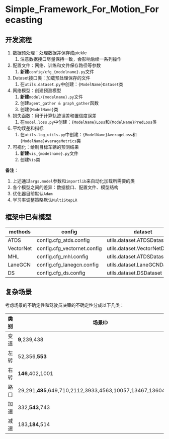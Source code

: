 # Simple_Framework_For_Motion_Forecasting
## 开发流程
1. 数据预处理：处理数据并保存成pickle
   1. 注意数据接口尽量保持一致，会影响后续一系列操作
2. 配置文件：网络、训练和文件保存路径等参数
   1. **新建**```config/cfg_{modelname}.py```文件
3. Dataset接口类：加载预处理保存的文件
   1. 在```utils.dataset.py```中创建：```{ModelName}Dataset```类
4. 网络模型：创建预测模型
   1. **新建**```model/{modelname}.py```文件
   2. 创建```agent_gather & graph_gather```函数
   3. 创建```{ModelName}```类
5. 损失函数：用于计算轨迹误差和置信度误差
   1. 在```model.loss.py```中创建：```{ModelName}Loss```和```{ModelName}PredLoss```类
6. 平均误差和指标
   1. 在```utils.log_utils.py```中创建：```{ModelName}AverageLoss```和```{ModelName}AverageMetrics```类
7. 可视化：绘制目标车辆的预测结果
   1. **新建**```vis_{modelname}.py```文件
   2. 创建```Vis```类

**备注**：
1. 上述通过```args.model```参数和```importlib```来自动化加载所需要的类
2. 各个模型之间的差异：数据接口、配置文件、模型结构
3. 优化器目前默认```Adam```
4. 学习率调整策略默认```MultiStepLR```

## 框架中已有模型
| methods   | config                      | dataset                        | model                     | loss                     | average_loss                         | average_metrics                         | vis                         |
|-----------|-----------------------------|--------------------------------|---------------------------|--------------------------|--------------------------------------|-----------------------------------------|-----------------------------|
| ATDS      | config.cfg_atds.config      | utils.dataset.ATDSDataset      | model.atds.ATDS           | model.loss.ATDSLoss      | utils.log_utils.ATDSAverageLoss      | utils.log_utils.ATDSAverageMetrics      | visualize.vis_atds.Vis      |
| VectorNet | config.cfg_vectornet.config | utils.dataset.VectorNetDataset | model.vectornet.VectorNet | model.loss.VectorNetLoss | utils.log_utils.VectorNetAverageLoss | utils.log_utils.VectorNetAverageMetrics | visualize.vis_vectornet.Vis |
| MHL       | config.cfg_mhl.config       | utils.dataset.ATDSDataset      | model.mhl.MHL             | model.loss.MHLLoss       | utils.log_utils.MHLAverageLoss       | utils.log_utils.MHLAverageMetrics       | visualize.vis_mhl.Vis       |
| LaneGCN   | config.cfg_lanegcn.config   | utils.dataset.LaneGCNDataset   | model.lanegcn.LaneGCN     | model.loss.LaneGCNLoss   | utils.log_utils.LaneGCNAverageLoss   | utils.log_utils.LaneGCNAverageMetrics   | visualize.vis_lanegcn.Vis   |
| DS        | config.cfg_ds.config        | utils.dataset.DSDataset        | model.ds.DS               | model.loss.DSLoss        | utils.log_utils.DSAverageLoss        | utils.log_utils.DSAverageMetrics        | visualize.vis_ds.Vis        |

## 复杂场景
考虑场景的不确定性和驾驶员决策的不确定性分成以下几类：

| 类别  | 场景ID                                                          |
|-----|---------------------------------------------------------------|
| 变道  | **9**,239,438                                                 |
| 左转  | 52,356,**553**                                                |
| 右转  | **146**,402,1001                                              |
| 路口  | 29,291,**485**,649,710,2112,3933,4563,10057,13467,13604,19567 |
| 加速  | 332,**543**,743                                               |
| 减速  | 183,**184**,514                                               |